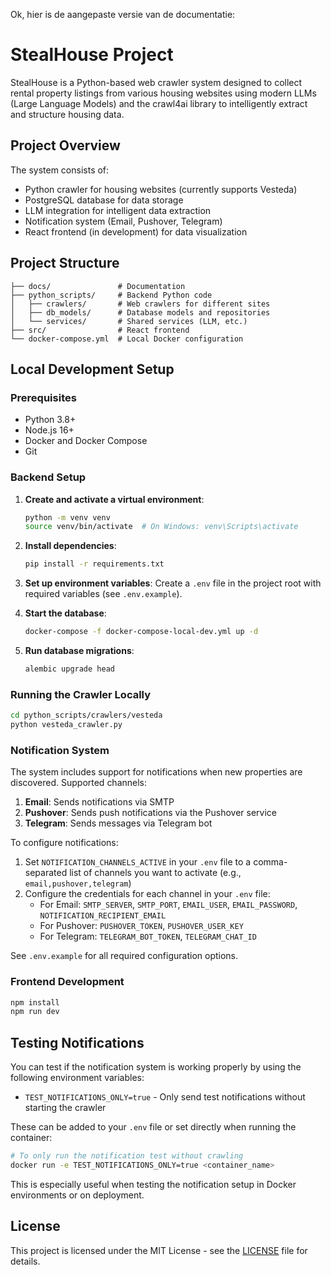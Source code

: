 Ok, hier is de aangepaste versie van de documentatie:

# StealHouse Project

StealHouse is a Python-based web crawler system designed to collect rental property listings from various housing websites using modern LLMs (Large Language Models) and the crawl4ai library to intelligently extract and structure housing data.

## Project Overview

The system consists of:
- Python crawler for housing websites (currently supports Vesteda)
- PostgreSQL database for data storage
- LLM integration for intelligent data extraction
- Notification system (Email, Pushover, Telegram)
- React frontend (in development) for data visualization

## Project Structure

````
├── docs/               # Documentation
├── python_scripts/     # Backend Python code
│   ├── crawlers/       # Web crawlers for different sites
│   ├── db_models/      # Database models and repositories
│   └── services/       # Shared services (LLM, etc.)
├── src/                # React frontend
└── docker-compose.yml  # Local Docker configuration
````

## Local Development Setup

### Prerequisites

- Python 3.8+
- Node.js 16+
- Docker and Docker Compose
- Git

### Backend Setup

1. **Create and activate a virtual environment**:
   ```bash
   python -m venv venv
   source venv/bin/activate  # On Windows: venv\Scripts\activate
   ```

2. **Install dependencies**:
   ```bash
   pip install -r requirements.txt
   ```

3. **Set up environment variables**:
   Create a `.env` file in the project root with required variables (see `.env.example`).

4. **Start the database**:
   ```bash
   docker-compose -f docker-compose-local-dev.yml up -d
   ```

5. **Run database migrations**:
   ```bash
   alembic upgrade head
   ```

### Running the Crawler Locally

```bash
cd python_scripts/crawlers/vesteda
python vesteda_crawler.py
```

### Notification System

The system includes support for notifications when new properties are discovered. Supported channels:

1. **Email**: Sends notifications via SMTP
2. **Pushover**: Sends push notifications via the Pushover service
3. **Telegram**: Sends messages via Telegram bot

To configure notifications:

1. Set `NOTIFICATION_CHANNELS_ACTIVE` in your `.env` file to a comma-separated list of channels you want to activate (e.g., `email,pushover,telegram`)
2. Configure the credentials for each channel in your `.env` file:
   - For Email: `SMTP_SERVER`, `SMTP_PORT`, `EMAIL_USER`, `EMAIL_PASSWORD`, `NOTIFICATION_RECIPIENT_EMAIL`
   - For Pushover: `PUSHOVER_TOKEN`, `PUSHOVER_USER_KEY`
   - For Telegram: `TELEGRAM_BOT_TOKEN`, `TELEGRAM_CHAT_ID`

See `.env.example` for all required configuration options.

### Frontend Development

```bash
npm install
npm run dev
```

## Testing Notifications

You can test if the notification system is working properly by using the following environment variables:

- `TEST_NOTIFICATIONS_ONLY=true` - Only send test notifications without starting the crawler

These can be added to your `.env` file or set directly when running the container:

```bash
# To only run the notification test without crawling
docker run -e TEST_NOTIFICATIONS_ONLY=true <container_name>
```

This is especially useful when testing the notification setup in Docker environments or on deployment.

## License

This project is licensed under the MIT License - see the [LICENSE](LICENSE) file for details.